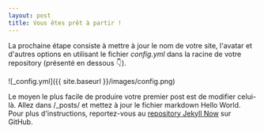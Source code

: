 ```yaml
---
layout: post
title: Vous êtes prêt à partir !
---
```


La prochaine étape consiste à mettre à jour le nom de votre site, l'avatar et d'autres options en utilisant le fichier _config.yml_ dans la racine de votre repository (présenté en dessous :point_down:).

![_config.yml]({{ site.baseurl }}/images/config.png)

Le moyen le plus facile de produire votre premier post est de modifier celui-là. Allez dans /_posts/ et mettez à jour le fichier markdown Hello World. Pour plus d'instructions, reportez-vous au [repository Jekyll Now](https://github.com/christopheducamp/jekyll-now) sur GitHub.